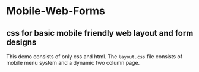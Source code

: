 # Mobile-Web-Forms
css for basic mobile friendly web layout and form designs
---
This demo consists of only css and html.
The `layout.css` file consists of mobile menu system and a dynamic two column page.
